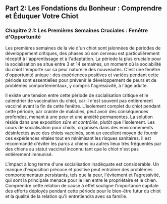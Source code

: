 ## **Part 2: Les Fondations du Bonheur : Comprendre et Éduquer Votre Chiot**

### **Chapitre 2.1: Les Premières Semaines Cruciales : Fenêtre d'Opportunité**

Les premières semaines de la vie d'un chiot sont jalonnées de périodes de développement critiques, des phases où son cerveau est particulièrement réceptif à l'apprentissage et à l'adaptation. La période la plus cruciale pour la socialisation se situe entre 3 et 14 semaines, un moment où la sociabilité du chiot l'emporte sur sa peur naturelle des nouveautés. C'est une fenêtre d'opportunité unique : des expériences positives et variées pendant cette période sont essentielles pour prévenir le développement de peurs et de problèmes comportementaux, y compris l'agressivité, à l'âge adulte.

Il existe une tension entre cette période de socialisation critique et le calendrier de vaccination du chiot, car il n'est souvent pas entièrement vacciné avant la fin de cette fenêtre. L'isolement complet du chiot pendant cette période, par crainte de maladies, peut avoir des conséquences profondes, menant à une peur et une anxiété permanentes. La solution réside dans une exposition *sûre et contrôlée*, plutôt que l'isolement. Les cours de socialisation pour chiots, organisés dans des environnements désinfectés avec des chiots vaccinés, sont un excellent moyen de fournir ces expériences vitales tout en minimisant les risques sanitaires. Il est recommandé d'éviter les parcs à chiens ou autres lieux très fréquentés par des chiens au statut vaccinal inconnu tant que le chiot n'est pas entièrement immunisé.

L'impact à long terme d'une socialisation inadéquate est considérable. Un manque d'exposition précoce et positive peut entraîner des problèmes comportementaux persistants, tels que la peur, l'évitement et l'agressivité, qui sont la principale menace pour le lien entre le propriétaire et le chien. Comprendre cette relation de cause à effet souligne l'importance capitale des efforts déployés pendant cette période pour le bien-être futur du chiot et la qualité de la relation qu'il entretiendra avec sa famille. 